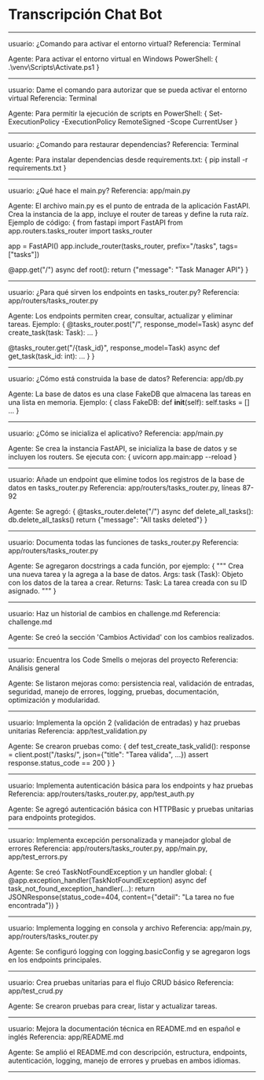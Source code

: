 # Transcripción Chat Bot

---

usuario: ¿Comando para activar el entorno virtual?
Referencia: Terminal

Agente: Para activar el entorno virtual en Windows PowerShell:
{
.\venv\Scripts\Activate.ps1
}

---

usuario: Dame el comando para autorizar que se pueda activar el entorno virtual
Referencia: Terminal

Agente: Para permitir la ejecución de scripts en PowerShell:
{
Set-ExecutionPolicy -ExecutionPolicy RemoteSigned -Scope CurrentUser
}

---

usuario: ¿Comando para restaurar dependencias?
Referencia: Terminal

Agente: Para instalar dependencias desde requirements.txt:
{
pip install -r requirements.txt
}

---

usuario: ¿Qué hace el main.py?
Referencia: app/main.py

Agente: El archivo main.py es el punto de entrada de la aplicación FastAPI. Crea la instancia de la app, incluye el router de tareas y define la ruta raíz. Ejemplo de código:
{
from fastapi import FastAPI
from app.routers.tasks_router import tasks_router

app = FastAPI()
app.include_router(tasks_router, prefix="/tasks", tags=["tasks"])

@app.get("/")
async def root():
    return {"message": "Task Manager API"}
}

---

usuario: ¿Para qué sirven los endpoints en tasks_router.py?
Referencia: app/routers/tasks_router.py

Agente: Los endpoints permiten crear, consultar, actualizar y eliminar tareas. Ejemplo:
{
@tasks_router.post("/", response_model=Task)
async def create_task(task: Task):
    ...
}

@tasks_router.get("/{task_id}", response_model=Task)
async def get_task(task_id: int):
    ...
}
}

---

usuario: ¿Cómo está construida la base de datos?
Referencia: app/db.py

Agente: La base de datos es una clase FakeDB que almacena las tareas en una lista en memoria. Ejemplo:
{
class FakeDB:
    def __init__(self):
        self.tasks = []
    ...
}

---

usuario: ¿Cómo se inicializa el aplicativo?
Referencia: app/main.py

Agente: Se crea la instancia FastAPI, se inicializa la base de datos y se incluyen los routers. Se ejecuta con:
{
uvicorn app.main:app --reload
}

---

usuario: Añade un endpoint que elimine todos los registros de la base de datos en tasks_router.py
Referencia: app/routers/tasks_router.py, líneas 87-92

Agente: Se agregó:
{
@tasks_router.delete("/")
async def delete_all_tasks():
    db.delete_all_tasks()
    return {"message": "All tasks deleted"}
}

---

usuario: Documenta todas las funciones de tasks_router.py
Referencia: app/routers/tasks_router.py

Agente: Se agregaron docstrings a cada función, por ejemplo:
{
"""
Crea una nueva tarea y la agrega a la base de datos.
Args:
    task (Task): Objeto con los datos de la tarea a crear.
Returns:
    Task: La tarea creada con su ID asignado.
"""
}

---

usuario: Haz un historial de cambios en challenge.md
Referencia: challenge.md

Agente: Se creó la sección 'Cambios Actividad' con los cambios realizados.

---

usuario: Encuentra los Code Smells o mejoras del proyecto
Referencia: Análisis general

Agente: Se listaron mejoras como: persistencia real, validación de entradas, seguridad, manejo de errores, logging, pruebas, documentación, optimización y modularidad.

---

usuario: Implementa la opción 2 (validación de entradas) y haz pruebas unitarias
Referencia: app/test_validation.py

Agente: Se crearon pruebas como:
{
def test_create_task_valid():
    response = client.post("/tasks/", json={"title": "Tarea válida", ...})
    assert response.status_code == 200
}
}

---

usuario: Implementa autenticación básica para los endpoints y haz pruebas
Referencia: app/routers/tasks_router.py, app/test_auth.py

Agente: Se agregó autenticación básica con HTTPBasic y pruebas unitarias para endpoints protegidos.

---

usuario: Implementa excepción personalizada y manejador global de errores
Referencia: app/routers/tasks_router.py, app/main.py, app/test_errors.py

Agente: Se creó TaskNotFoundException y un handler global:
{
@app.exception_handler(TaskNotFoundException)
async def task_not_found_exception_handler(...):
    return JSONResponse(status_code=404, content={"detail": "La tarea no fue encontrada"})
}

---

usuario: Implementa logging en consola y archivo
Referencia: app/main.py, app/routers/tasks_router.py

Agente: Se configuró logging con logging.basicConfig y se agregaron logs en los endpoints principales.

---

usuario: Crea pruebas unitarias para el flujo CRUD básico
Referencia: app/test_crud.py

Agente: Se crearon pruebas para crear, listar y actualizar tareas.

---

usuario: Mejora la documentación técnica en README.md en español e inglés
Referencia: app/README.md

Agente: Se amplió el README.md con descripción, estructura, endpoints, autenticación, logging, manejo de errores y pruebas en ambos idiomas.

--- 